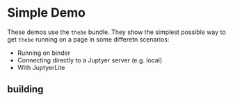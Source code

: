 # Simple Demo

These demos use the `thebe` bundle. They show the simplest possible way to get `thebe` running on a page in some differetn scenarios:

- Running on binder
- Connecting directly to a Juptyer server (e.g. local)
- With JuptyerLite

## building

